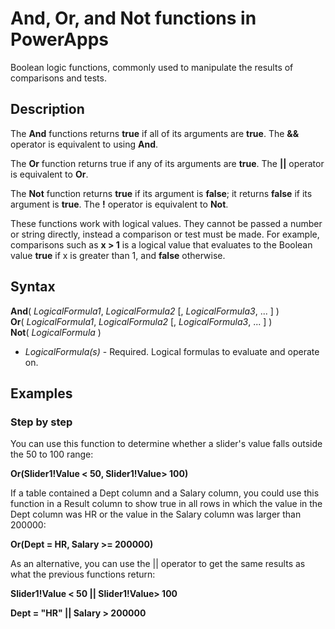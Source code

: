 <properties
	pageTitle="PowerApps: And, Or, and Not functions"
	description="Reference information for the And, Or, and Not functions in PowerApps, including syntax and examples"
	suite="powerapps"
	documentationCenter="na"
	authors="gregli-msft"
	manager="dwrede"
	editor=""
	tags=""/>

<tags
   ms.service="powerapps"
   ms.devlang="na"
   ms.topic="article"
   ms.tgt_pltfrm="na"
   ms.workload="na"
   ms.date="11/07/2015"
   ms.author="gregli"/>

# And, Or, and Not functions in PowerApps #

Boolean logic functions, commonly used to manipulate the results of comparisons and tests.

## Description ##

The **And** functions returns **true** if all of its arguments are **true**.  The **&&** operator is equivalent to using **And**.

The **Or** function returns true if any of its arguments are **true**.  The **||** operator is equivalent to **Or**.

The **Not** function returns **true** if its argument is **false**; it returns **false** if its argument is **true**.  The **!** operator is equivalent to **Not**.

These functions work with logical values.  They cannot be passed a number or string directly, instead a comparison or test must be made.  For example, comparisons such as **x > 1** is a logical value that evaluates to the Boolean value **true** if x is greater than 1, and **false** otherwise.  

## Syntax ##

**And**( *LogicalFormula1*, *LogicalFormula2* [, *LogicalFormula3*, ... ] )<br>
**Or**( *LogicalFormula1*, *LogicalFormula2* [, *LogicalFormula3*, ... ] )<br>
**Not**( *LogicalFormula* )

- *LogicalFormula(s)* - Required.  Logical formulas to evaluate and operate on.

## Examples ##

<!-- TODO: Examples. -->

### Step by step ###

You can use this function to determine whether a slider's value falls outside the 50 to 100 range:

**Or(Slider1!Value < 50, Slider1!Value> 100)**

If a table contained a Dept column and a Salary column, you could use this function in a Result column to show true in all rows in which the value in the Dept column was HR or the value in the Salary column was larger than 200000:

**Or(Dept = HR, Salary >= 200000)**

As an alternative, you can use the || operator to get the same results as what the previous functions return:

**Slider1!Value < 50 || Slider1!Value> 100**

**Dept = "HR" || Salary > 200000**
